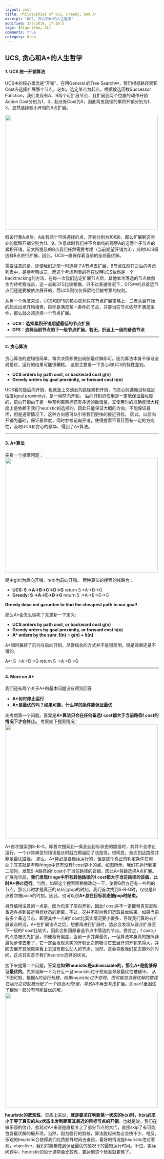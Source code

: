 ```yaml
---
layout: post
title: Philosophies of UCS, Greedy, and A*
excerpt: "UCS, 贪心和A*的人生哲学"
modified: 3/2/2018, 17:10:5
tags: [Algorithm, AI]
comments: true
category: blog
---
```




## UCS, 贪心和A*的人生哲学
#### 1. UCS 统一开销算法
UCS中的核心概念是“开销”。在用General 的Tree Search中，我们根据路径累积Cost去选择扩展哪个节点。必如，选定某点为起点，根据候选函数Successor Function，我们发现有A、B两个可扩展节点，且扩展到两个位置的动作开销Action Cost分别为1，3，起点处Cost为0，因此两支路径的累积开销分别为1、3，显然选择较小开销的A点扩展。

<!---
![alt](https://MidSummerseveee.github.io/images/UCS.png)
-->
<img src="https://MidSummerseveee.github.io/images/UCS.png" width="500" height="374" />

假设行至A点后，A处有两个可供选择的点，开销分别为10和8，那么扩展到这两处的累积开销分别为11、9。注意此时我们并不会单纯的观察A的这两个子节点的累积开销，前文所提及的B点我们任然需要考虑（当前期望开销为3），此时UCS将选择B点进行扩展，因此，UCS一直保存着当前的全局最优解。

需要注意的是，即便我们之前一时选择了A节点去扩展，B节点任然在之后的考虑列表中，是待考察成员，而这个考虑列表的存在说明UCS依然是一个backtracking的方法，在每一次我们选定扩展节点后，其他本次落选的节点依然作为待考察成员，这一点和DFS比较相像。只不过普通情况下，DFS中的非首选节点们还是要被依次展开的，而UCS则仅仅保留他们被考察的权利。

从另一个角度来说，UCS和DFS的核心区别只在节点扩展策略上，二者从最开始的起点出发开始搜索，目标是满足某一条件的节点，只要当前节点依然不满足条件，那么就必须选择一个节点扩展。

- **UCS：选择累积开销期望最低的节点扩展**
- **DFS：选择当前节点的下一级节点扩展，若无，折返上一级的备选节点**

----------
#### 2. 贪心算法
贪心算法的逻辑很简单，每次决策都做出局部最优解即可。因为算法本身不保证全局最优，运行的结果可能很糟糕。
这里主要看一下贪心和UCS的特性差别。
 - **UCS orders by path cost, or backward cost g(n)**
 - **Greedy orders by goal proximity, or forward cost h(n)**

UCS看的是后向开销，也就是上文谈到的路径累积开销，而贪心则遵循目标临近估值(goal proximity)，是一种前向开销。
后向开销的使用是一定能保证最优度的，前向开销由于是一种预判离目标还有多远的数值量，其使用时的准确度很大程度上是依赖于我们heuristic的选择的，因此只能保证大概的方向，不能保证最优，但是通常情况下，这种方向感可以引导我们更快的接近目标。
因此，以后向开销为基础，保证最优度，同时参考前向开销，使得搜索不盲目而有一定的方向性，汲取UCS和贪心的精华，得到了A*算法。


----------
#### 3. A*算法
先看一个搜索问题：
<img src="https://MidSummerseveee.github.io/images/UCS-1.png" width="500" height="374" />

期中g(n)为后向开销，h(n)为前向开销。
两种算法的搜索的线路为：
 - **UCS:  S →A→B→C→D→G** return S→A→D→G
 - **Greedy:  S →A→E→D→G** return S →A→E→D→G
 
**Greedy dose not garuntee to find the cheapest path to our goal!** 

那么A*会怎么做呢？先更新一下定义:
 - **UCS orders by path cost, or backward cost g(n)**
 - **Greedy orders by goal proximity, or forward cost h(n)**
 - **A\* orders by the sum: f(n) = g(n) + h(n)**
 
A*同时兼顾了前向与后向开销，尽管结合的方式并不是很高明，但是效果还是不错的。

A\*:  S →A→D→G return S →A→D→G

----------
#### 4. More on A*
我们还有两个关于A*的基本问题没有得到回答
 - **A*何时停止运行**
 - **A*是最优的吗？如果可能，什么样的条件能保证最优**
 
 先考虑第一个问题。答案是**A*算法只会在任何备选f cost都大于当前路径f cost的情况下才会终止。**
 考察如下搜索情况：
 <img src="https://MidSummerseveee.github.io/images/UCS-2.png" width="500" height="374" />

A\*首次搜索到S-B-G，即首次搜索到一条到达目标状态的路径时，其并不会停止运行，一个非常典型的错误是此时就立即返回了该路径，很明显，首次到达路径并非是最优路径。
 那么，A\*势必是要继续运行的，但是这个真正的判定条件在何处？其实就是考察fringe中还有没有f cost更小的点。如图所示，我们在运行到第二部时，发现S-A路径的f cost小于当前路径的该值，因此A\*将跳选择A点扩展。扩展完毕后，**我们发现fringe中所有其他路径的f cost都大于当前路径的该值，此时A\*停止运行**。当然，如果这个搜索图稍微改动一下，使得G后方还有一些列的节点，那么此时才是真正的从G点pop的时刻，我们首次找到S-B-G时，仅仅是G点首次被push的时刻。因此，也可以说**A*总在目标状态被pop时结束。**

另外值得注意的一点是，因为包含了前向开销，因此f cost并不一定能够真实反映备选各点到最近目标状态的距离。不过，这并不影响我们选取最优结果。如果当前有多个备选节点，即便其中一点的f cost比真实情况要小很多，导致我们真的去扩展该点的话，A*在扩展该点之后，想要再进行扩展时，势必会发现从该点扩展至下一级的f cost比较大，因此会折回原备选节点中落选的节点。换言之，f cost小的点总被优先扩展，即便稍有偏差，当前一步并非最优，一但算法本身真的按照非最优步骤去走了，它一定会发现真实的开销比之前吸引它去展开的开销来得大，并回去展开其他原来看上去没有那么动人的节点，当然，这会导致我们花去额外的时间，这点其实基于我们heurstic选择的优劣。

接下来是第二个问题，答案是**如果heuristic是admissiable的，那么A*是能够保证最优的**。先来理解一下为什么一旦heuristic过于悲观会导致最优性被破坏。
从下图可知，根据A*的运行机理，如果heuristic过于悲观，很可能包含最优解的路径在运行之初就被分配了一个相当大的f值，导致A*不再去考虑扩展。即part1里困住了相当一部分有可能最优的解。
 <img src="https://MidSummerseveee.github.io/images/UCS-3.png" width="500" height="374" />
 
**heuristic的悲观性**，实质上来说，**就是要求在判断某一状态的h(x)时，h(x)必须小于等于真实的从x状态出发到距离其最近的目标节点的开销**。也就是说，我们在做乐观的估计，悲观对A*来说是直接关上了部分节点的大门，直接skip了有可能包含最优解的展开项。当然，因为强行的剪枝，算法跑起来势必会快不少，相反，乐观的heuristic会使得我们花费额外时间去查验，最好的情况是heuristic绝对客观，objective，我们将能够做到保证最优的情况下的最短运行时间。不过，实际问题中，heuristic的设计通常会比较难，要达到这个标准就更难了。
